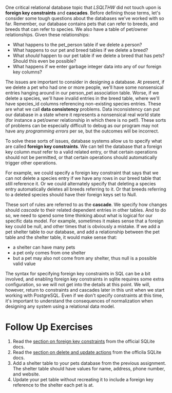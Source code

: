 One critical relational database topic that *LSQLTHW* did not touch upon is **foreign key constraints** and **cascades**. Before defining those terms, let's consider some tough questions about the databases we've worked with so far. Remember, our database contains pets that can refer to breeds, and breeds that can refer to species. We also have a table of pet/owner relationships. Given these relationships:

*   What happens to the pet_person table if we delete a person?
*   What happens to our pet and breed tables if we delete a breed?
*   What *should* happen to our pet table if we delete a breed that has pets? Should this even be possible?
*   What happens if we enter garbage integer data into any of our foreign key columns?
 
The issues are important to consider in designing a database. At present, if we
delete a pet who had one or more people, we'll have some nonsensical entries hanging around in our person_pet association table. Worse, if we delete a species, we'll have invalid entries in the breed table, where we'll
have species_id columns referencing non-existing species entries. These are what we call **data consistency** problems. Data inconsistency can put our database in a state where it represents a nonsensical real world state (for instance a pet/owner relationship in which there is no pet!). These sorts of problems can be especially difficult to debug as our program may not have any *programming errors* per se, but the outcomes will be incorrect. 

To solve these sorts of issues, database systems allow us to specify what are called **foreign key constraints**. We can tell the database that a foreign key column *must* refer to a valid related entry, or that certain operations should not be permitted, or that certain operations should automatically
trigger other operations. 

For example, we could specify a foreign key constraint that says that we can not delete a species entry if we have any rows in our breed table that still reference it. Or we could alternately specify that deleting a species entry automatically deletes all breeds referring to it. Or that breeds referring to a deleted species should have their foreign keys set to Null. 

These sort of rules are referred to as the **cascade**. We specify
how changes should *cascade* to their related dependent entries in other tables. And to do so, we need to spend some time thinking about what is logical for our specific data model. For example, sometimes it makes sense that a foreign key could be null, and other times that is obviously a mistake. If we add a pet shelter table to our database, and add a relationship between the pet table and the shelter table, it would make sense that:

-   a shelter can have many pets
-   a pet only comes from one shelter
-   but a pet may also not come from any shelter, thus null is a possible valid value

The syntax for specifying foreign key constraints in SQL can be a bit involved, and enabling foreign key constraints in sqlite requires some extra configuration, so we will not get into the details at this point. We will, however, return to constraints and cascades later in this unit when we start working with PostgreSQL. Even if we don't specify constraints at this time, it's important to understand the consequences of normalization when designing any system using a relational data model. 

# Follow Up Exercises

1. Read the [section on foreign key constraints](https://www.sqlite.org/foreignkeys.html#fk_basics) from the official SQLite docs.
2. Read the [section on delete and update actions](https://www.sqlite.org/foreignkeys.html#fk_actions) from the officila SQLite docs.
3. Add a shelter table to your pets database from the previous assignment. The shelter table should have values for name, address, phone number, and website.
4. Update your pet table without recreating it to include a foreign key reference to the shelter each pet is at.